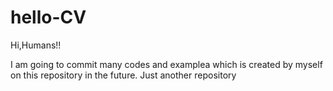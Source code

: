 # hello-CV

Hi,Humans!!

I am going to commit many codes and examplea which is created by myself on this repository in the future.
Just another repository
